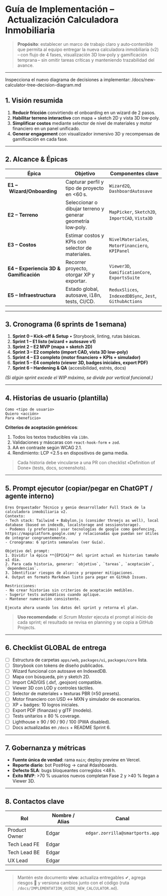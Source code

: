 # Guía de Implementación – Actualización Calculadora Inmobiliaria

> **Propósito**: establecer un marco de trabajo claro y auto‑contenible que permita al equipo entregar la nueva calculadora inmobiliaria (v2) – con flujo de 4 fases, visualización 3D low‑poly y gamificación temprana – sin omitir tareas críticas y manteniendo trazabilidad del avance.

---

Inspecciona el nuevo diagrama de decisiones a implementar: /docs/new-calculator-tree-decision-diagram.md

## 1. Visión resumida

1. **Reducir fricción** convirtiendo el onboarding en un wizard de 2 pasos.
2. **Habilitar terreno interactivo** con mapa + sketch 2D y vista 3D low‑poly.
3. **Simplificar costos** mediante selector de nivel de materiales y motor financiero en un panel unificado.
4. **Generar engagement** con visualizador inmersivo 3D y recompensas de gamificación en cada fase.

---

## 2. Alcance & Épicas

| Épica                                  | Objetivo                                                    | Componentes clave                                       |
| -------------------------------------- | ----------------------------------------------------------- | ------------------------------------------------------- |
| **E1 – Wizard/Onboarding**             | Capturar perfil y tipo de proyecto en <60 s.                | `Wizard2Q`, `DashboardAutosave`                         |
| **E2 – Terreno**                       | Seleccionar o dibujar terreno y generar geometría low‑poly. | `MapPicker`, `Sketch2D`, `ImportCAD`, `Vista3D`         |
| **E3 – Costos**                        | Estimar costos y KPIs con selector de materiales.           | `NivelMateriales`, `MotorFinanciero`, `KPIPanel`        |
| **E4 – Experiencia 3D & Gamificación** | Recorrer proyecto, otorgar XP y exportar.                   | `Viewer3D`, `GamificationCore`, `ExportsSuite`          |
| **E5 – Infraestructura**               | Estado global, autosave, i18n, tests, CI/CD.                | `ReduxSlices`, `IndexedDBSync`, `Jest`, `GithubActions` |

---

## 3. Cronograma (6 sprints de 1 semana)

1. **Sprint 0 – Kick‑off & Setup**
   • Storybook, linting, rutas básicas.
2. **Sprint 1 – E1 listo (wizard + autosave v1)**
3. **Sprint 2 – E2 MVP (mapa + sketch 2D)**
4. **Sprint 3 – E2 completo (import CAD, vista 3D low‑poly)**
5. **Sprint 4 – E3 completo (motor financiero + KPIs + simulador)**
6. **Sprint 5 – E4 completo (viewer 3D, badges iniciales, export PDF)**
7. **Sprint 6 – Hardening & QA** (accesibilidad, estrés, docs)

*(Si algún sprint excede el WIP máximo, se divide por vertical funcional.)*

---

## 4. Historias de usuario (plantilla)

```gherkin
Como <tipo de usuario>
Quiero <acción>
Para <beneficio>
```

**Criterios de aceptación genéricos**:

1. Todos los textos traducibles vía `i18n`.
2. Validaciones y máscaras con `react-hook-form` + `zod`.
3. AA en contraste según WCAG 2.1.
4. Rendimiento: LCP <2.5 s en dispositivos de gama media.

> Cada historia debe vincularse a una PR con checklist «Definition of Done» (tests, docs, screenshots).

---

## 5. Prompt ejecutor (copiar/pegar en ChatGPT / agente interno)

```
Eres Orquestador Técnico y genio desarrollador Full Stack de la calculadora inmobiliaria v2.
Contexto:
- Tech stack: Tailwind + Babylon.js (consider threejs as well), local database (based on indexdb, localstorage and sessionstorage).
- Podemos (y preferimos) usar tecnologías de google como geofencing, https://mapsplatform.google.com/ y relacionadas que puedan ser útiles de integrar congruentemente.
- Cronograma: 6 sprints semanales (ver Guía).

Objetivo del prompt:
1. Dividir la épica **{ÉPICA}** del sprint actual en historias tamaño ≤1 día.
2. Para cada historia, generar: `objetivo`, `tareas`, `aceptación`, `dependencias`.
3. Identificar riesgos de alcance y proponer mitigaciones.
4. Output en formato Markdown listo para pegar en GitHub Issues.

Restricciones:
- No crear historias sin criterios de aceptación medibles.
- Sugerir tests automáticos cuando aplique.
- Mantener numeración consistente.

Ejecuta ahora usando los datos del sprint y retorna el plan.
```

> **Uso recomendado**: el *Scrum Master* ejecuta el prompt al inicio de cada sprint; el resultado se revisa en planning y se copia a GitHub Projects.

---

## 6. Checklist GLOBAL de entrega

* [ ] Estructura de carpetas `apps/web`, `packages/ui`, `packages/core` lista.
* [ ] Storybook con tokens de diseño publicados.
* [ ] Wizard funcional con autosave en IndexedDB.
* [ ] Mapa con búsqueda, pin y sketch 2D.
* [ ] Import CAD/GIS (.dxf, .geojson) compatible.
* [ ] Viewer 3D con LOD y controles táctiles.
* [ ] Selector de materiales + texturas PBR (≥50 presets).
* [ ] Motor financiero con USD ↔ MXN y simulador de escenarios.
* [ ] XP + badges: 10 logros iniciales.
* [ ] Export PDF (finanzas) y glTF (modelo).
* [ ] Tests unitarios ≥ 80 % coverage.
* [ ] Lighthouse ≥ 90 / 90 / 90 / 100 (PWA disabled).
* [ ] Docs actualizadas en `/docs` + README Sprint 6.

---

## 7. Gobernanza y métricas

* **Fuente única de verdad**: rama `main`; deploy preview en Vercel.
* **Reporte diario**: bot PostHog → canal #dashboards.
* **Defecto SLA**: bugs bloqueantes corregidos <48 h.
* **Éxito MVP**: >70 % usuarios nuevos completan Fase 2 y >40 % llegan a Viewer 3D.

---

## 8. Contactos clave

| Rol           | Nombre / Alias | Canal             |
| ------------- | -------------- | ----------------- |
| Product Owner | Edgar          | `edgar.zorrilla@smartports.app` |
| Tech Lead FE  | Edgar  | |
| Tech Lead BE  | Edgar  | |
| UX Lead       | Edgar  | |

---

> Mantén este documento **vivo**: actualiza entregables ✔, agrega riesgos 🚧 y versiona cambios junto con el código (ruta `/docs/IMPLEMENTATION_GUIDE_NEW_CALCULATOR.md`).
